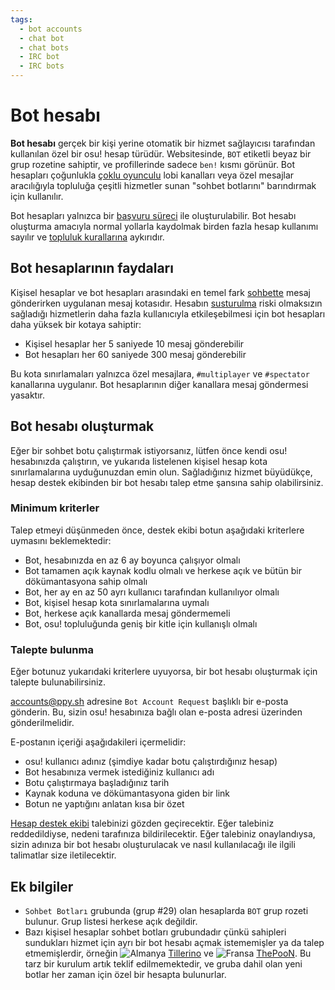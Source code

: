 ```yaml
---
tags:
  - bot accounts
  - chat bot
  - chat bots
  - IRC bot
  - IRC bots
---
```


# Bot hesabı

**Bot hesabı** gerçek bir kişi yerine otomatik bir hizmet sağlayıcısı tarafından kullanılan özel bir osu! hesap türüdür. Websitesinde, `BOT` etiketli beyaz bir grup rozetine sahiptir, ve profillerinde sadece `ben!` kısmı görünür. Bot hesapları çoğunlukla [çoklu oyunculu](/wiki/Multi) lobi kanalları veya özel mesajlar aracılığıyla topluluğa çeşitli hizmetler sunan "sohbet botlarını" barındırmak için kullanılır.

Bot hesapları yalnızca bir [başvuru süreci](#bot-hesabı-oluşturmak) ile oluşturulabilir. Bot hesabı oluşturma amacıyla normal yollarla kaydolmak birden fazla hesap kullanımı sayılır ve [topluluk kurallarına](/wiki/Rules#topluluk-kuralları) aykırıdır.

## Bot hesaplarının faydaları

Kişisel hesaplar ve bot hesapları arasındaki en temel fark [sohbette](/wiki/Chat_Console) mesaj gönderirken uygulanan mesaj kotasıdır. Hesabın [susturulma](/wiki/Glossary#silence) riski olmaksızın sağladığı hizmetlerin daha fazla kullanıcıyla etkileşebilmesi için bot hesapları daha yüksek bir kotaya sahiptir:

- Kişisel hesaplar her 5 saniyede 10 mesaj gönderebilir
- Bot hesapları her 60 saniyede 300 mesaj gönderebilir

Bu kota sınırlamaları yalnızca özel mesajlara, `#multiplayer` ve `#spectator` kanallarına uygulanır. Bot hesaplarının diğer kanallara mesaj göndermesi yasaktır.

## Bot hesabı oluşturmak

Eğer bir sohbet botu çalıştırmak istiyorsanız, lütfen önce kendi osu! hesabınızda çalıştırın, ve yukarıda listelenen kişisel hesap kota sınırlamalarına uyduğunuzdan emin olun. Sağladığınız hizmet büyüdükçe, hesap destek ekibinden bir bot hesabı talep etme şansına sahip olabilirsiniz.

### Minimum kriterler

Talep etmeyi düşünmeden önce, destek ekibi botun aşağıdaki kriterlere uymasını beklemektedir:

- Bot, hesabınızda en az 6 ay boyunca çalışıyor olmalı
- Bot tamamen açık kaynak kodlu olmalı ve herkese açık ve bütün bir dökümantasyona sahip olmalı
- Bot, her ay en az 50 ayrı kullanıcı tarafından kullanılıyor olmalı
- Bot, kişisel hesap kota sınırlamalarına uymalı
- Bot, herkese açık kanallarda mesaj göndermemeli
- Bot, osu! topluluğunda geniş bir kitle için kullanışlı olmalı

### Talepte bulunma

Eğer botunuz yukarıdaki kriterlere uyuyorsa, bir bot hesabı oluşturmak için talepte bulunabilirsiniz.

[accounts@ppy.sh](mailto:accounts@ppy.sh) adresine `Bot Account Request` başlıklı bir e-posta gönderin. Bu, sizin osu! hesabınıza bağlı olan e-posta adresi üzerinden gönderilmelidir.

E-postanın içeriği aşağıdakileri içermelidir:

- osu! kullanıcı adınız (şimdiye kadar botu çalıştırdığınız hesap)
- Bot hesabınıza vermek istediğiniz kullanıcı adı
- Botu çalıştırmaya başladığınız tarih
- Kaynak koduna ve dökümantasyona giden bir link
- Botun ne yaptığını anlatan kısa bir özet

[Hesap destek ekibi](/wiki/People/The_Team/Account_support_team) talebinizi gözden geçirecektir. Eğer talebiniz reddedildiyse, nedeni tarafınıza bildirilecektir. Eğer talebiniz onaylandıysa, sizin adınıza bir bot hesabı oluşturulacak ve nasıl kullanılacağı ile ilgili talimatlar size iletilecektir.

## Ek bilgiler

- `Sohbet Botları` grubunda (grup #29) olan hesaplarda `BOT` grup rozeti bulunur. Grup listesi herkese açık değildir.
- Bazı kişisel hesaplar sohbet botları grubundadır çünkü sahipleri sundukları hizmet için ayrı bir bot hesabı açmak istememişler ya da talep etmemişlerdir, örneğin ![][flag_DE] [Tillerino](https://osu.ppy.sh/users/2070907) ve ![][flag_FR] [ThePooN](https://osu.ppy.sh/users/718454). Bu tarz bir kurulum artık teklif edilmemektedir, ve gruba dahil olan yeni botlar her zaman için özel bir hesapta bulunurlar.

[flag_DE]: /wiki/shared/flag/DE.gif "Almanya"
[flag_FR]: /wiki/shared/flag/FR.gif "Fransa"
